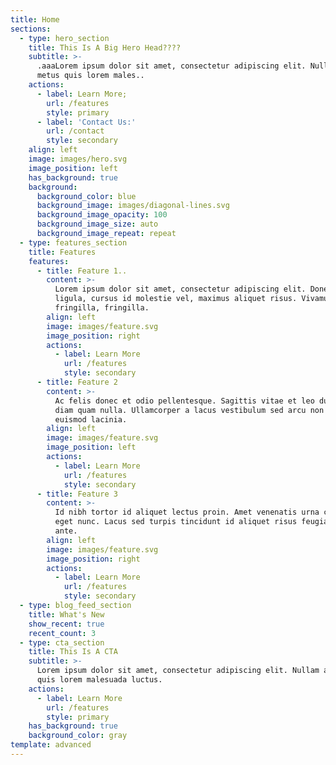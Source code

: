 ```yaml
---
title: Home
sections:
  - type: hero_section
    title: This Is A Big Hero Head????
    subtitle: >-
      .aaaLorem ipsum dolor sit amet, consectetur adipiscing elit. Nullam a
      metus quis lorem males..
    actions:
      - label: Learn More;
        url: /features
        style: primary
      - label: 'Contact Us:'
        url: /contact
        style: secondary
    align: left
    image: images/hero.svg
    image_position: left
    has_background: true
    background:
      background_color: blue
      background_image: images/diagonal-lines.svg
      background_image_opacity: 100
      background_image_size: auto
      background_image_repeat: repeat
  - type: features_section
    title: Features
    features:
      - title: Feature 1..
        content: >-
          Lorem ipsum dolor sit amet, consectetur adipiscing elit. Donec nisl
          ligula, cursus id molestie vel, maximus aliquet risus. Vivamus in nibh
          fringilla, fringilla.
        align: left
        image: images/feature.svg
        image_position: right
        actions:
          - label: Learn More
            url: /features
            style: secondary
      - title: Feature 2
        content: >-
          Ac felis donec et odio pellentesque. Sagittis vitae et leo duis ut
          diam quam nulla. Ullamcorper a lacus vestibulum sed arcu non odio
          euismod lacinia.
        align: left
        image: images/feature.svg
        image_position: left
        actions:
          - label: Learn More
            url: /features
            style: secondary
      - title: Feature 3
        content: >-
          Id nibh tortor id aliquet lectus proin. Amet venenatis urna cursus
          eget nunc. Lacus sed turpis tincidunt id aliquet risus feugiat in
          ante.
        align: left
        image: images/feature.svg
        image_position: right
        actions:
          - label: Learn More
            url: /features
            style: secondary
  - type: blog_feed_section
    title: What's New
    show_recent: true
    recent_count: 3
  - type: cta_section
    title: This Is A CTA
    subtitle: >-
      Lorem ipsum dolor sit amet, consectetur adipiscing elit. Nullam a metus
      quis lorem malesuada luctus.
    actions:
      - label: Learn More
        url: /features
        style: primary
    has_background: true
    background_color: gray
template: advanced
---
```


